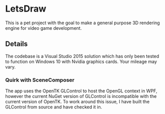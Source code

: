 # LetsDraw
This is a pet project with the goal to make a general purpose 3D rendering engine for video game development.

## Details
The codebase is a Visual Studio 2015 solution which has only been tested to function on Windows 10 with Nvidia graphics cards. Your mileage may vary.

### Quirk with SceneComposer
The app uses the OpenTK GLControl to host the OpenGL context in WPF, however the current NuGet version of GLControl is incompatible with the current version of OpenTK. To work around this issue, I have built the GLControl from source and have checked it in.